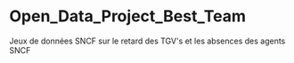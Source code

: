 # Open_Data_Project_Best_Team
Jeux de données SNCF sur le retard des TGV's et les absences des agents SNCF
